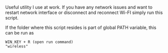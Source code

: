 Useful utility I use at work. If you have any network issues and want to restart network interface or disconnect and reconnect Wi-FI simply run this script.

If the folder where this script resides is part of global PATH variable, this can be run as 

```
WIN_KEY + R (open run command)
"wireless" 
```